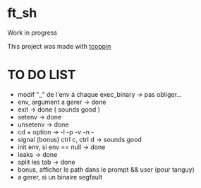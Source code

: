 # ft_sh
Work in progress


This project was made with [tcoppin](http://github.com/tcoppin)
# TO DO LIST

- modif "_" de l'env à chaque exec_binary -> pas obliger...
- env, argument a gerer -> done
- exit -> done ( sounds good ) 
- setenv -> done
- unsetenv -> done
- cd + option -> -l -p -v -n -
- signal (bonus) ctrl c, ctrl d -> sounds good
- init env, si env == null -> done
- leaks -> done
- split les tab -> done
- bonus, afficher le path dans le prompt && user (pour tanguy)
- a gerer, si un binaire segfault

